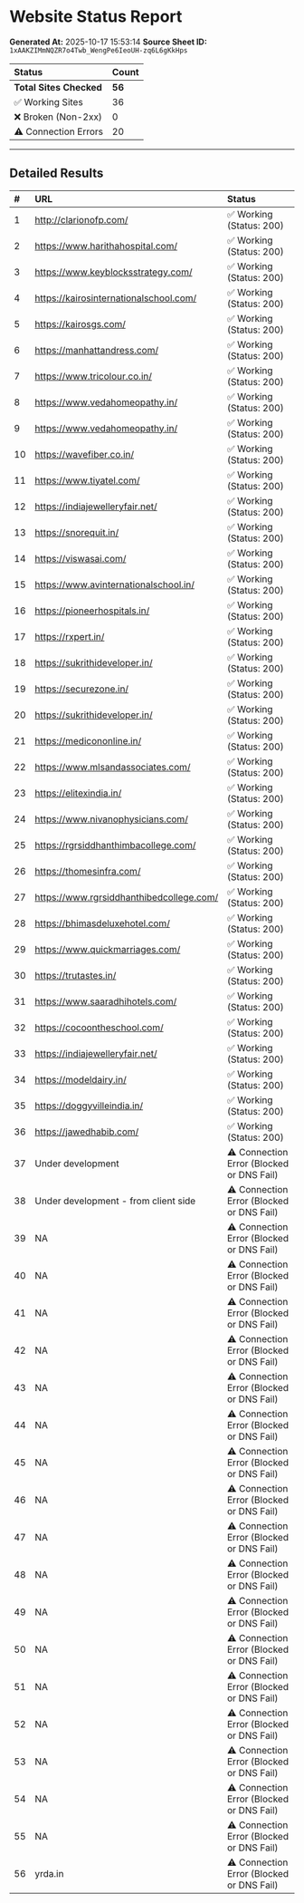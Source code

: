 # Website Status Report

**Generated At:** 2025-10-17 15:53:14
**Source Sheet ID:** `1xAAKZIMmNQZR7o4Twb_WengPe6IeoUH-zq6L6gKkHps`

| Status | Count |
| :--- | :--- |
| **Total Sites Checked** | **56** |
| ✅ Working Sites | 36 |
| ❌ Broken (Non-2xx) | 0 |
| ⚠️ Connection Errors | 20 |

---

## Detailed Results

| # | URL | Status |
| :--- | :--- | :--- |
| 1 | http://clarionofp.com/ | ✅ Working (Status: 200) |
| 2 | https://www.harithahospital.com/ | ✅ Working (Status: 200) |
| 3 | https://www.keyblocksstrategy.com/ | ✅ Working (Status: 200) |
| 4 | https://kairosinternationalschool.com/ | ✅ Working (Status: 200) |
| 5 | https://kairosgs.com/ | ✅ Working (Status: 200) |
| 6 | https://manhattandress.com/ | ✅ Working (Status: 200) |
| 7 | https://www.tricolour.co.in/ | ✅ Working (Status: 200) |
| 8 | https://www.vedahomeopathy.in/ | ✅ Working (Status: 200) |
| 9 | https://www.vedahomeopathy.in/ | ✅ Working (Status: 200) |
| 10 | https://wavefiber.co.in/ | ✅ Working (Status: 200) |
| 11 | https://www.tiyatel.com/ | ✅ Working (Status: 200) |
| 12 | https://indiajewelleryfair.net/ | ✅ Working (Status: 200) |
| 13 | https://snorequit.in/ | ✅ Working (Status: 200) |
| 14 | https://viswasai.com/ | ✅ Working (Status: 200) |
| 15 | https://www.avinternationalschool.in/ | ✅ Working (Status: 200) |
| 16 | https://pioneerhospitals.in/ | ✅ Working (Status: 200) |
| 17 | https://rxpert.in/ | ✅ Working (Status: 200) |
| 18 | https://sukrithideveloper.in/ | ✅ Working (Status: 200) |
| 19 | https://securezone.in/ | ✅ Working (Status: 200) |
| 20 | https://sukrithideveloper.in/ | ✅ Working (Status: 200) |
| 21 | https://medicononline.in/ | ✅ Working (Status: 200) |
| 22 | https://www.mlsandassociates.com/ | ✅ Working (Status: 200) |
| 23 | https://elitexindia.in/ | ✅ Working (Status: 200) |
| 24 | https://www.nivanophysicians.com/ | ✅ Working (Status: 200) |
| 25 | https://rgrsiddhanthimbacollege.com/ | ✅ Working (Status: 200) |
| 26 | https://thomesinfra.com/ | ✅ Working (Status: 200) |
| 27 | https://www.rgrsiddhanthibedcollege.com/ | ✅ Working (Status: 200) |
| 28 | https://bhimasdeluxehotel.com/ | ✅ Working (Status: 200) |
| 29 | https://www.quickmarriages.com/ | ✅ Working (Status: 200) |
| 30 | https://trutastes.in/ | ✅ Working (Status: 200) |
| 31 | https://www.saaradhihotels.com/ | ✅ Working (Status: 200) |
| 32 | https://cocoontheschool.com/ | ✅ Working (Status: 200) |
| 33 | https://indiajewelleryfair.net/ | ✅ Working (Status: 200) |
| 34 | https://modeldairy.in/ | ✅ Working (Status: 200) |
| 35 | https://doggyvilleindia.in/ | ✅ Working (Status: 200) |
| 36 | https://jawedhabib.com/ | ✅ Working (Status: 200) |
| 37 | Under development | ⚠️ Connection Error (Blocked or DNS Fail) |
| 38 | Under development - from client side | ⚠️ Connection Error (Blocked or DNS Fail) |
| 39 | NA | ⚠️ Connection Error (Blocked or DNS Fail) |
| 40 | NA | ⚠️ Connection Error (Blocked or DNS Fail) |
| 41 | NA | ⚠️ Connection Error (Blocked or DNS Fail) |
| 42 | NA | ⚠️ Connection Error (Blocked or DNS Fail) |
| 43 | NA | ⚠️ Connection Error (Blocked or DNS Fail) |
| 44 | NA | ⚠️ Connection Error (Blocked or DNS Fail) |
| 45 | NA | ⚠️ Connection Error (Blocked or DNS Fail) |
| 46 | NA | ⚠️ Connection Error (Blocked or DNS Fail) |
| 47 | NA | ⚠️ Connection Error (Blocked or DNS Fail) |
| 48 | NA | ⚠️ Connection Error (Blocked or DNS Fail) |
| 49 | NA | ⚠️ Connection Error (Blocked or DNS Fail) |
| 50 | NA | ⚠️ Connection Error (Blocked or DNS Fail) |
| 51 | NA | ⚠️ Connection Error (Blocked or DNS Fail) |
| 52 | NA | ⚠️ Connection Error (Blocked or DNS Fail) |
| 53 | NA | ⚠️ Connection Error (Blocked or DNS Fail) |
| 54 | NA | ⚠️ Connection Error (Blocked or DNS Fail) |
| 55 | NA | ⚠️ Connection Error (Blocked or DNS Fail) |
| 56 | yrda.in | ⚠️ Connection Error (Blocked or DNS Fail) |
